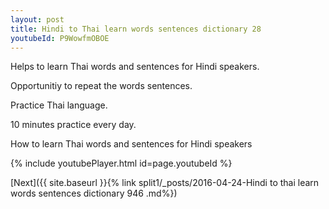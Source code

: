 ```yaml
---
layout: post
title: Hindi to Thai learn words sentences dictionary 28 
youtubeId: P9WowfmOBOE
---
```

 
 
Helps to learn Thai words and sentences for Hindi speakers.

Opportunitiy to repeat the words sentences. 

Practice Thai language. 
 
10 minutes practice every day. 
 
How to learn Thai words and sentences for Hindi speakers 
 
{% include youtubePlayer.html id=page.youtubeId %}
 
 
[Next]({{ site.baseurl }}{% link  split1/_posts/2016-04-24-Hindi to thai learn words sentences dictionary 946 .md%})
 
